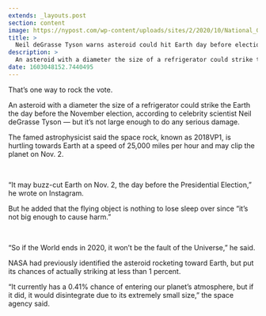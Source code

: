 ```yaml
--- 
extends: _layouts.post 
section: content 
image: https://nypost.com/wp-content/uploads/sites/2/2020/10/National_Geographic_Channel_2015_Winter_TCA.jpg?quality=90&strip=all&w=1200 
title: > 
  Neil deGrasse Tyson warns asteroid could hit Earth day before election 
description: > 
  An asteroid with a diameter the size of a refrigerator could strike the Earth the day before the November election, according to celebrity scientist Neil deGrasse Tyson — but it’s not large enough to do any serious damage.The famed astrophysicist said the space rock, known as 2018VP1, is hurtling towards Earth at a speed of 25,000 miles per hour and may clip the planet on Nov. 2.⠀⠀⠀⠀⠀⠀⠀⠀⠀“It may buzz-cut Earth on Nov. 2, the day before the Presidential Election,” he wrote on Instagram.NASA had previously identified the asteroid rocketing toward Earth, but put its chances of actually striking at less than 1 percent.“It currently has a 0.41% chance of entering our planet’s atmosphere, but if it did, it would disintegrate due to its extremely small size,” the space agency said. 
date: 1603048152.7440495 
--- 
```

That’s one way to rock the vote.

An asteroid with a diameter the size of a refrigerator could strike the Earth the day before the November election, according to celebrity scientist Neil deGrasse Tyson — but it’s not large enough to do any serious damage.

The famed astrophysicist said the space rock, known as 2018VP1, is hurtling towards Earth at a speed of 25,000 miles per hour and may clip the planet on Nov. 2.

⠀⠀⠀⠀⠀⠀⠀⠀⠀

“It may buzz-cut Earth on Nov. 2, the day before the Presidential Election,” he wrote on Instagram.

But he added that the flying object is nothing to lose sleep over since “it’s not big enough to cause harm.”

⠀⠀⠀⠀⠀⠀⠀⠀⠀

“So if the World ends in 2020, it won’t be the fault of the Universe,” he said.

NASA had previously identified the asteroid rocketing toward Earth, but put its chances of actually striking at less than 1 percent.

“It currently has a 0.41% chance of entering our planet’s atmosphere, but if it did, it would disintegrate due to its extremely small size,” the space agency said.